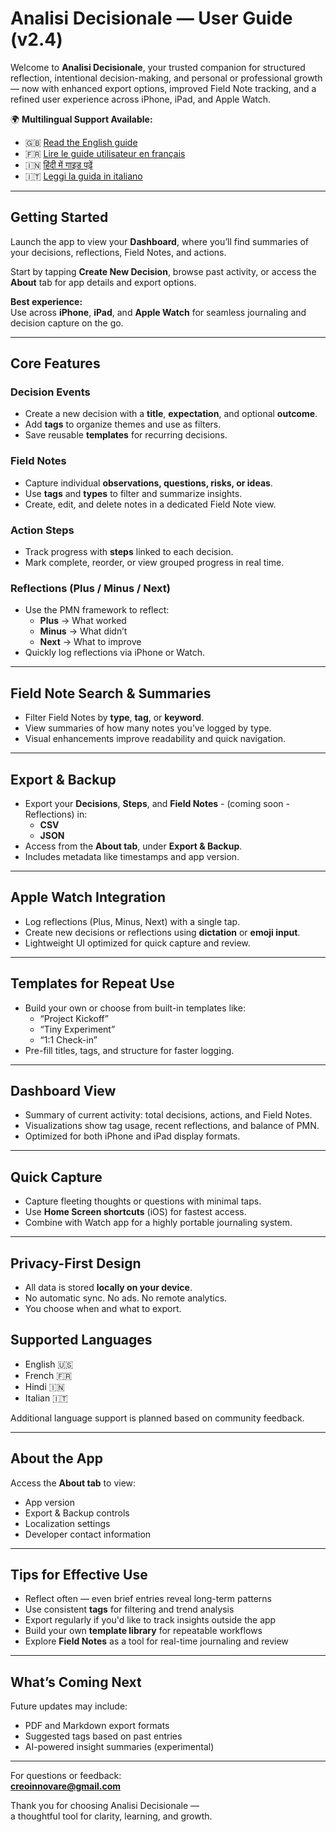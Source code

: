 
# Analisi Decisionale — User Guide (v2.4)

Welcome to **Analisi Decisionale**, your trusted companion for structured reflection, intentional decision-making, and personal or professional growth — now with enhanced export options, improved Field Note tracking, and a refined user experience across iPhone, iPad, and Apple Watch.

🌍 **Multilingual Support Available:**
- 🇬🇧 [Read the English guide](user-guide.en.md)
- 🇫🇷 [Lire le guide utilisateur en français](user-guide.fr.md)
- 🇮🇳 [हिंदी में गाइड पढ़ें](user-guide.hi.md)
- 🇮🇹 [Leggi la guida in italiano](user-guide.it.md)
  

---

## Getting Started

Launch the app to view your **Dashboard**, where you’ll find summaries of your decisions, reflections, Field Notes, and actions.

Start by tapping **Create New Decision**, browse past activity, or access the **About** tab for app details and export options.

**Best experience:**  
Use across **iPhone**, **iPad**, and **Apple Watch** for seamless journaling and decision capture on the go.

---

## Core Features

### Decision Events
- Create a new decision with a **title**, **expectation**, and optional **outcome**.
- Add **tags** to organize themes and use as filters.
- Save reusable **templates** for recurring decisions.

### Field Notes
- Capture individual **observations, questions, risks, or ideas**.
- Use **tags** and **types** to filter and summarize insights.
- Create, edit, and delete notes in a dedicated Field Note view.

### Action Steps
- Track progress with **steps** linked to each decision.
- Mark complete, reorder, or view grouped progress in real time.

### Reflections (Plus / Minus / Next)
- Use the PMN framework to reflect:
  - **Plus** → What worked  
  - **Minus** → What didn’t  
  - **Next** → What to improve
- Quickly log reflections via iPhone or Watch.

---

## Field Note Search & Summaries

- Filter Field Notes by **type**, **tag**, or **keyword**.
- View summaries of how many notes you’ve logged by type.
- Visual enhancements improve readability and quick navigation.

---

## Export & Backup

- Export your **Decisions**, **Steps**, and **Field Notes** - (coming soon - Reflections) in:
  - **CSV**
  - **JSON**
- Access from the **About tab**, under **Export & Backup**.
- Includes metadata like timestamps and app version.

---

## Apple Watch Integration

- Log reflections (Plus, Minus, Next) with a single tap.
- Create new decisions or reflections using **dictation** or **emoji input**.
- Lightweight UI optimized for quick capture and review.

---

## Templates for Repeat Use

- Build your own or choose from built-in templates like:
  - “Project Kickoff”  
  - “Tiny Experiment”  
  - “1:1 Check-in”
- Pre-fill titles, tags, and structure for faster logging.

---

## Dashboard View

- Summary of current activity: total decisions, actions, and Field Notes.
- Visualizations show tag usage, recent reflections, and balance of PMN.
- Optimized for both iPhone and iPad display formats.

---

## Quick Capture

- Capture fleeting thoughts or questions with minimal taps.
- Use **Home Screen shortcuts** (iOS) for fastest access.
- Combine with Watch app for a highly portable journaling system.

---

## Privacy-First Design

- All data is stored **locally on your device**.
- No automatic sync. No ads. No remote analytics.
- You choose when and what to export.


## Supported Languages

- English 🇺🇸  
- French 🇫🇷  
- Hindi 🇮🇳  
- Italian 🇮🇹  

Additional language support is planned based on community feedback.

---

## About the App

Access the **About tab** to view:
- App version  
- Export & Backup controls  
- Localization settings  
- Developer contact information

---

## Tips for Effective Use

- Reflect often — even brief entries reveal long-term patterns  
- Use consistent **tags** for filtering and trend analysis  
- Export regularly if you'd like to track insights outside the app  
- Build your own **template library** for repeatable workflows  
- Explore **Field Notes** as a tool for real-time journaling and review

---

## What’s Coming Next

Future updates may include:
- PDF and Markdown export formats  
- Suggested tags based on past entries  
- AI-powered insight summaries (experimental)  

---

For questions or feedback:  
**creoinnovare@gmail.com**

Thank you for choosing Analisi Decisionale —  
a thoughtful tool for clarity, learning, and growth.
